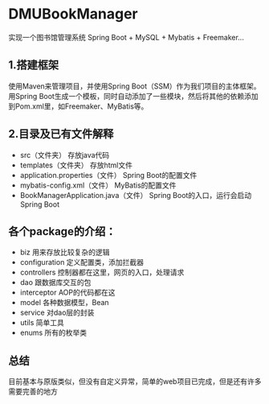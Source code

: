 # DMUBookManager
实现一个图书馆管理系统 Spring Boot + MySQL + Mybatis + Freemaker...
## 1.搭建框架
使用Maven来管理项目，并使用Spring Boot（SSM）作为我们项目的主体框架。
用Spring Boot生成一个模板，同时自动添加了一些模块，然后将其他的依赖添加到Pom.xml里，如Freemaker、MyBatis等。

## 2.目录及已有文件解释
* src（文件夹） 存放java代码
* templates（文件夹） 存放html文件
* application.properties（文件） Spring Boot的配置文件
* mybatis-config.xml（文件） MyBatis的配置文件
* BookManagerApplication.java（文件） Spring Boot的入口，运行会启动Spring Boot

## 各个package的介绍：
* biz 用来存放比较复杂的逻辑
* configuration 定义配置类，添加拦截器
* controllers 控制器都在这里，网页的入口，处理请求
* dao 跟数据库交互的包
* interceptor AOP的代码都在这
* model 各种数据模型，Bean
* service 对dao层的封装
* utils 简单工具
* enums 所有的枚举类

## 总结
目前基本与原版类似，但没有自定义异常，简单的web项目已完成，但是还有许多需要完善的地方
